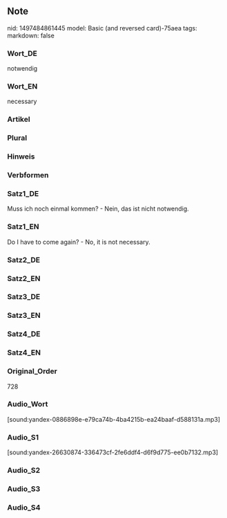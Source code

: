 ## Note
nid: 1497484861445
model: Basic (and reversed card)-75aea
tags: 
markdown: false

### Wort_DE
notwendig

### Wort_EN
necessary

### Artikel


### Plural


### Hinweis


### Verbformen


### Satz1_DE
Muss ich noch einmal kommen? - Nein, das ist nicht notwendig.

### Satz1_EN
Do I have to come again? - No, it is not necessary.

### Satz2_DE


### Satz2_EN


### Satz3_DE


### Satz3_EN


### Satz4_DE


### Satz4_EN


### Original_Order
728

### Audio_Wort
[sound:yandex-0886898e-e79ca74b-4ba4215b-ea24baaf-d588131a.mp3]

### Audio_S1
[sound:yandex-26630874-336473cf-2fe6ddf4-d6f9d775-ee0b7132.mp3]

### Audio_S2


### Audio_S3


### Audio_S4

